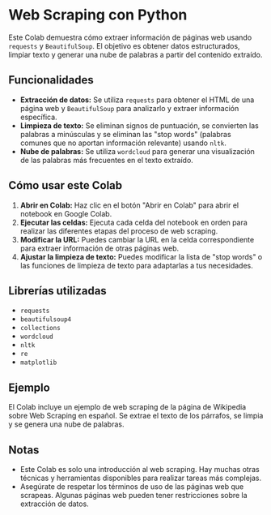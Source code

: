 # Web Scraping con Python

Este Colab demuestra cómo extraer información de páginas web usando `requests` y `BeautifulSoup`. El objetivo es obtener datos estructurados, limpiar texto y generar una nube de palabras a partir del contenido extraído.

## Funcionalidades

* **Extracción de datos:** Se utiliza `requests` para obtener el HTML de una página web y `BeautifulSoup` para analizarlo y extraer información específica.
* **Limpieza de texto:** Se eliminan signos de puntuación, se convierten las palabras a minúsculas y se eliminan las "stop words" (palabras comunes que no aportan información relevante) usando `nltk`.
* **Nube de palabras:** Se utiliza `wordcloud` para generar una visualización de las palabras más frecuentes en el texto extraído.

## Cómo usar este Colab

1. **Abrir en Colab:** Haz clic en el botón "Abrir en Colab" para abrir el notebook en Google Colab.
2. **Ejecutar las celdas:** Ejecuta cada celda del notebook en orden para realizar las diferentes etapas del proceso de web scraping.
3. **Modificar la URL:** Puedes cambiar la URL en la celda correspondiente para extraer información de otras páginas web.
4. **Ajustar la limpieza de texto:** Puedes modificar la lista de "stop words" o las funciones de limpieza de texto para adaptarlas a tus necesidades.

## Librerías utilizadas

* `requests`
* `beautifulsoup4`
* `collections`
* `wordcloud`
* `nltk`
* `re`
* `matplotlib`

## Ejemplo

El Colab incluye un ejemplo de web scraping de la página de Wikipedia sobre Web Scraping en español. Se extrae el texto de los párrafos, se limpia y se genera una nube de palabras.

## Notas

* Este Colab es solo una introducción al web scraping. Hay muchas otras técnicas y herramientas disponibles para realizar tareas más complejas.
* Asegúrate de respetar los términos de uso de las páginas web que scrapeas. Algunas páginas web pueden tener restricciones sobre la extracción de datos.
